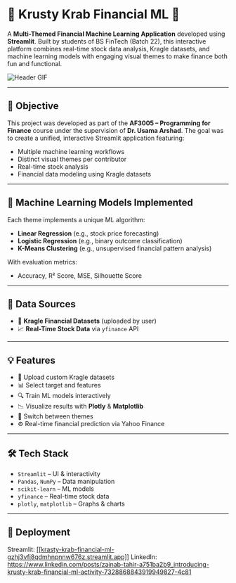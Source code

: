 # 🐙 Krusty Krab Financial ML 🍔

A **Multi-Themed Financial Machine Learning Application** developed using **Streamlit**. Built by students of BS FinTech (Batch 22), this interactive platform combines real-time stock data analysis, Kragle datasets, and machine learning models with engaging visual themes to make finance both fun and functional.

![Header GIF](https://media.giphy.com/media/3o6wO7zlFQqwTebnck/giphy.gif)

---

## 🎯 Objective

This project was developed as part of the **AF3005 – Programming for Finance** course under the supervision of **Dr. Usama Arshad**. The goal was to create a unified, interactive Streamlit application featuring:
- Multiple machine learning workflows
- Distinct visual themes per contributor
- Real-time stock analysis
- Financial data modeling using Kragle datasets

---


## 🧠 Machine Learning Models Implemented

Each theme implements a unique ML algorithm:
- **Linear Regression** (e.g., stock price forecasting)
- **Logistic Regression** (e.g., binary outcome classification)
- **K-Means Clustering** (e.g., unsupervised financial pattern analysis)

With evaluation metrics:
- Accuracy, R² Score, MSE, Silhouette Score

---

## 🔗 Data Sources

- 📂 **Kragle Financial Datasets** (uploaded by user)
- 📈 **Real-Time Stock Data** via `yfinance` API


---

## 💡 Features

- 📁 Upload custom Kragle datasets
- 📊 Select target and features
- 🔍 Train ML models interactively
- 📉 Visualize results with **Plotly** & **Matplotlib**
- 🎨 Switch between themes
- ⚙️ Real-time financial prediction via Yahoo Finance

---

## 🛠️ Tech Stack

- `Streamlit` – UI & interactivity
- `Pandas`, `NumPy` – Data manipulation
- `scikit-learn` – ML models
- `yfinance` – Real-time stock data
- `plotly`, `matplotlib` – Graphs & charts

---

## 🚀 Deployment 
 Streamlit: [[[krasty-krab-financial-ml-gzhj3vfi8qdmhnpnnw676z.streamlit.app]]](https://krasty-krab-financial-ml-gzhj3vfi8qdmhnpnnw676z.streamlit.app/)
 LinkedIn: https://www.linkedin.com/posts/zainab-tahir-a751ba2b9_introducing-krusty-krab-financial-ml-activity-7328868843919949827-4c81

